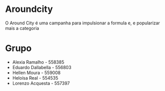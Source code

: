 # Aroundcity
O Around City é uma campanha para impulsionar a formula e, e popularizar mais a categoria

# Grupo
- Alexia Ramalho - 558385
- Eduardo Dallabella - 556803
- Hellen Moura - 559008
- Heloísa Real - 554535
- Lorenzo Acquesta - 557397
